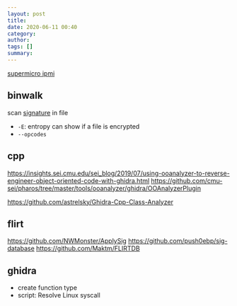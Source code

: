 ```yaml
---
layout: post
title: 
date: 2020-06-11 00:40
category: 
author: 
tags: []
summary: 
---
```


[supermicro ipmi](https://peterkleissner.com/2018/05/27/reverse-engineering-supermicro-ipmi/)

## binwalk

scan [signature](https://en.wikipedia.org/wiki/List_of_file_signatures) in file

* `-E`: entropy can show if a file is encrypted
* `--opcodes`

## cpp

https://insights.sei.cmu.edu/sei_blog/2019/07/using-ooanalyzer-to-reverse-engineer-object-oriented-code-with-ghidra.html
https://github.com/cmu-sei/pharos/tree/master/tools/ooanalyzer/ghidra/OOAnalyzerPlugin

https://github.com/astrelsky/Ghidra-Cpp-Class-Analyzer

## flirt

https://github.com/NWMonster/ApplySig
https://github.com/push0ebp/sig-database
https://github.com/Maktm/FLIRTDB

## ghidra 

* create function type
* script: Resolve Linux syscall

